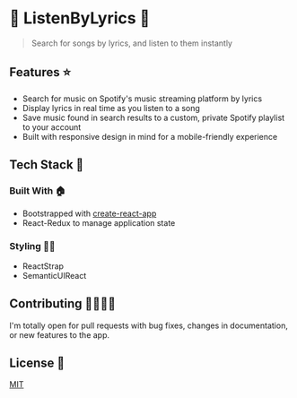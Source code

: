 # 🎵 ListenByLyrics 🎵
> Search for songs by lyrics, and listen to them instantly

## Features ⭐️

- Search for music on Spotify's music streaming platform by lyrics
- Display lyrics in real time as you listen to a song
- Save music found in search results to a custom, private Spotify playlist to your account
- Built with responsive design in mind for a mobile-friendly experience

## Tech Stack 🥞

### Built With 🏠

- Bootstrapped with [create-react-app](https://github.com/facebook/create-react-app)
- React-Redux to manage application state

### Styling 💅🏾

- ReactStrap
- SemanticUIReact

## Contributing 🤜🏾🤛🏾

I'm totally open for pull requests with bug fixes, changes in documentation, or new features to the app.

## License 📝

[MIT](./LICENSE)

